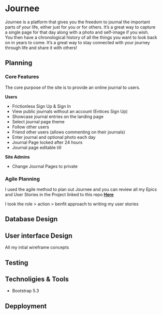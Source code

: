 # __Journee__

Journee is a platform that gives you the freedom to journal the important parts of your life, either just for you or for others. It’s a great way to capture a single page for that day along with a photo and self-image if you wish. You then have a chronological history of all the things you want to look back on in years to come. It’s a great way to stay connected with your journey through life and share it with others!

## Planning

### Core Features ###

The core purpose of the site is to provide an online journal to users.

__Users__

* Frictionless Sign Up & Sign In
* View public journals without an account (Entices Sign Up)
* Showcase journal entries on the landing page
* Select journal page theme
* Follow other users
* Friend other users (allows commenting on their journals)
* Enter journal and optional photo each day
* Journal Page locked after 24 hours
* Journal page editable till

__Site Admins__

* Change Journal Pages to private


### Agile Planning ###

I used the agile method to plan out Journee and you can review all my Epics and User Stories in the Project linked to this repo [__Here__](https://github.com/users/Will-Griffiths-Ireland/projects/2/views/2)

I took the role > action > benfit approach to writing my user stories

## Database Design

## User interface Design

All my intial wireframe concepts

## Testing

## Technoligies & Tools

* Bootstrap 5.3

## Depployment

